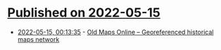 # [Published on 2022-05-15](index.md)

* [2022-05-15, 00:13:35](https://news.ycombinator.com/item?id=31384007) - [Old Maps Online – Georeferenced historical maps network](https://www.oldmapsonline.org/)
